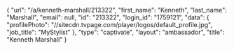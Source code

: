 {
    "url": "\/a\/kenneth-marshall\/213322",
    "first_name": "Kenneth",
    "last_name": "Marshall",
    "email": null,
    "id": "213322",
    "login_id": "1759121",
    "data": {
        "profilePhoto": "\/\/sitecdn.tvpage.com\/player\/logos\/default_profile.jpg",
        "job_title": "MyStylist"
    },
    "type": "captivate",
    "layout": "ambassador",
    "title": "Kenneth Marshall"
}